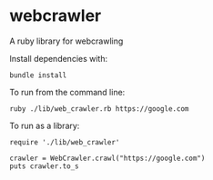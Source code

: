 webcrawler
==========

A ruby library for webcrawling

Install dependencies with:
```
bundle install
```

To run from the command line:
```
ruby ./lib/web_crawler.rb https://google.com
```

To run as a library:
```
require './lib/web_crawler'

crawler = WebCrawler.crawl("https://google.com")
puts crawler.to_s
```
